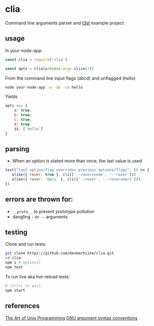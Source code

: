 #  clia

Command line arguments parser and [t3st](https://www.npmjs.com/package/t3st) example project

## usage

In your-node-app:

```js
const clia = require('clia')

const opts = clia(process.argv.slice(2))
```

From the command line input flags (abcd) and unflagged (hello)
```bash
node your-node-app -a -ab -cd hello
```

Yields
```js
opts === {
    a: true,
    b: true,
    c: true,
    d: true
    $$: ['hello']
}
```

## parsing

 * When an option is stated more than once, the last value is used

 ```javascript
test("last option/flag overrides previous options/flags", () => {
    alike({ rover: true }, cli(['--rover=some', '--rover']))
    alike({ rover: 'mars' }, cli(['--rover', '--rover=mars']))
})
```

## errors are thrown for:

* `__proto__`  to prevent prototype pollution
* dangling `-` or `--` arguments

## testing

Clone and run tests:

```bash
git clone https://github.com/devmachiine/clia.git
cd clia
npm i # optional
npm test
```

To run live aka hot-reload tests:
```bash
# ctrl+c to exit.
npm start 
```

## references

[The Art of Unix Programming](http://www.catb.org/~esr/writings/taoup/html/ch10s05.html)
[GNU argument syntax conventions](https://www.gnu.org/software/libc/manual/html_node/Argument-Syntax.html)
